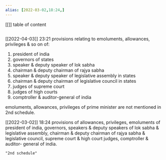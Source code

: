 ```yaml
---
alias: [2022-03-02,18:24,]
---
```

[[]]
table of content
```toc
```

[[2022-04-03]] 23:21
provisions relating to emoluments, allowances, privileges & so on of:
1. president of india
2. governors of states
3. speaker & deputy speaker of lok sabha
4. chairman & deputy chairman of rajya sabha
5. speaker & deputy speaker of legislative assembly in states
6. chairman & deputy chairman of legislative council in states
7. judges of supreme court
8. judges of high courts
9. comptroller & auditor-general of india

emoluments, allowances, privileges of prime minister are not mentioned in 2nd schedule.

[[2022-03-02]] 18:24
provisions of allowances, privileges, emoluments of president of india, governors, speakers & deputy speakers of lok sabha & legislative assembly, chairman & deputy chairman of rajya sabha & legislative council, supreme court & high court judges, comptroller & auditor- general of india.
```query
"2nd schedule"
```